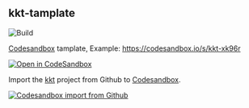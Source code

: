 kkt-tamplate
---

![Build](https://github.com/kktjs/kkt-tamplate/workflows/Build/badge.svg)

[Codesandbox](https://codesandbox.io/s/kkt-xk96r) tamplate, Example: https://codesandbox.io/s/kkt-xk96r 

[![Open in CodeSandbox](https://img.shields.io/badge/Open%20in-CodeSandbox-blue?style=flat-square&logo=codesandbox)](https://githubbox.com/kktjs/kkt-tamplate)

Import the [kkt](https://github.com/kktjs/kkt) project from Github to [Codesandbox](https://codesandbox.io/s/kkt-xk96r).

[![Codesandbox import from Github](https://user-images.githubusercontent.com/1680273/103400375-cef49f80-4b7f-11eb-903f-aa6479d322a1.jpg)](https://codesandbox.io/s/kkt-xk96r)
